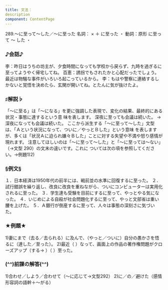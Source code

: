 ```yaml
---
title: 文法：
description
component: ContentPage
---
```



289.～に至って～した／～に至った
名詞： × ＋ に至った ・
動詞：原形 に至って ～ した ・
### ♪会話♪
李：昨日はうちの坊主が、夕食時間になっても学校から戻らず、九時を過ぎるに至ってようやく帰宅してね。 百恵：誘拐でもされたかと心配だったでしょう。最近は物騒な事件がいろいろ起こっているから。
李：もはや警察に連絡するしかないと覚悟を決めたら、玄関が開いてね。とたんに気が抜けたよ。
### ♯解説♭
「～に至る」は「～になる」を更に強調した表現で、変化の結果、最終的にある状況・事態に達するという意
味を表します。
深夜に至っても会議は続いた。
→深夜になっても会議は続いた。 ここから派生する「～に至って～した」文型は、「Ａという状況になって、ついに／やっとＢした」という意味
を表しますが、多くは「状況Ａに迫られ嫌々Ｂした」ことに対する失望や不満や怒り感情が現れます。 注意してほしいのは「～に至って～した」と「～に至っては～ない」（→文型 290）の文末の違いです。これに
ついては次の項を参照してください。→例題1)2)
### §例文§
１．日本経済は1950年代の前半には、戦前並の水準に回復するに至った。
２．試行錯誤を繰り返し、改良に改良を重ねながら、ついにコンピューターは実用化されるに至った。
３．学生達も受験を目前にするに至って、やっとやる気になった。
４．いじめによる自殺が社会問題化するに至って、やっと文部省は重い腰を上げた。
５．Ａ銀行が倒産するに至って、人々は事態の深刻さに気づいた。
### ★例題★
1)妻にまで（去る／去られる）に及んで、（やっと／ついに）自分の愚かさを悟るに（達した／至った）。
2)最近（ ）なって、画面上の作品の著作権問題がクローズアップ（する→ ）（ ）至った。
### (^^)前課の解答(^^)
1)合わせ／しよう／合わせて（～に応じて→文型292）
2)に／の／避けた（感情形容詞の語幹＋～がる）
